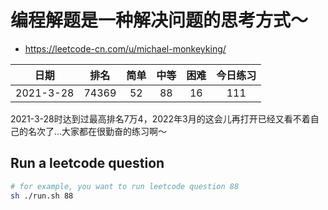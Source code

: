 # 编程解题是一种解决问题的思考方式～

- <https://leetcode-cn.com/u/michael-monkeyking/>

| 日期 | 排名 | 简单 | 中等 | 困难 | 今日练习 |
| :----: | :----: | :----: | :----: | :----: | :----: |
| 2021-3-28 | 74369 | 52 | 88 | 16 | 111 |

2021-3-28时达到过最高排名7万4，2022年3月的这会儿再打开已经又看不着自己的名次了...大家都在很勤奋的练习啊～

## Run a leetcode question

```sh
# for example, you want to run leetcode question 88
sh ./run.sh 88
```
